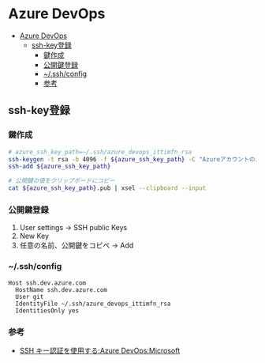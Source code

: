 # Azure DevOps

- [Azure DevOps](#azure-devops)
  - [ssh-key登録](#ssh-key登録)
    - [鍵作成](#鍵作成)
    - [公開鍵登録](#公開鍵登録)
    - [~/.ssh/config](#sshconfig)
    - [参考](#参考)

## ssh-key登録

### 鍵作成

``` bash
# azure_ssh_key_path=~/.ssh/azure_devops_ittimfn_rsa
ssh-keygen -t rsa -b 4096 -f ${azure_ssh_key_path} -C "Azureアカウントのメールアドレス"
ssh-add ${azure_ssh_key_path}

# 公開鍵の値をクリップボードにコピー
cat ${azure_ssh_key_path}.pub | xsel --clipboard --input
```

### 公開鍵登録

1. User settings -> SSH public Keys
2. New Key
3. 任意の名前、公開鍵をコピペ -> Add

### ~/.ssh/config

```
Host ssh.dev.azure.com
  HostName ssh.dev.azure.com
  User git
  IdentityFile ~/.ssh/azure_devops_ittimfn_rsa
  IdentitiesOnly yes
```

### 参考

- [SSH キー認証を使用する:Azure DevOps:Microsoft](https://learn.microsoft.com/ja-jp/azure/devops/repos/git/use-ssh-keys-to-authenticate?view=azure-devops)
